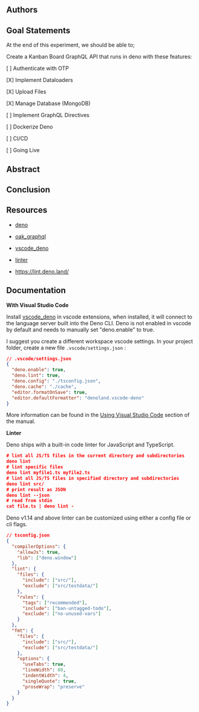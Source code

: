 ## Authors

## Goal Statements

At the end of this experiment, we should be able to;

Create a Kanban Board GraphQL API that runs in deno with these features:

[ ] Authenticate with OTP

[X] Implement Dataloaders

[X] Upload Files

[X] Manage Database (MongoDB)

[ ] Implement GraphQL Directives

[ ] Dockerize Deno

[ ] CI/CD

[ ] Going Live
 
## Abstract

## Conclusion

## Resources

- [deno](https://deno.land)

- [oak_graphql](https://deno.land/x/oak_graphql@0.6.2)

- [vscode_deno](https://deno.land/manual@v1.16.4/vscode_deno)

- [linter](https://deno.land/manual@v1.16.4/tools/linter)

- https://lint.deno.land/

## Documentation

**With Visual Studio Code**

Install
[vscode_deno](https://marketplace.visualstudio.com/items?itemName=denoland.vscode-deno)
in vscode extensions, when installed, it will connect to the language server
built into the Deno CLI. Deno is not enabled in vscode by default and needs to
manually set "deno.enable" to true.

I suggest you create a different workspace vscode settings. In your project
folder, create a new file `.vscode/settings.json` :

```json
// .vscode/settings.json
{
  "deno.enable": true,
  "deno.lint": true,
  "deno.config": "./tsconfig.json",
  "deno.cache": "./cache",
  "editor.formatOnSave": true,
  "editor.defaultFormatter": "denoland.vscode-deno"
}
```

More information can be found in
the [Using Visual Studio Code](https://deno.land/manual@v1.16.4/vscode_deno) section
of the manual.

**Linter**

Deno ships with a built-in code linter for JavaScript and TypeScript.

```json
# lint all JS/TS files in the current directory and subdirectories
deno lint
# lint specific files
deno lint myfile1.ts myfile2.ts
# lint all JS/TS files in specified directory and subdirectories
deno lint src/
# print result as JSON
deno lint --json
# read from stdin
cat file.ts | deno lint -
```

Deno v1.14 and above linter can be customized using either a config file or cli
flags.

```json
// tsconfig.json
{
  "compilerOptions": {
    "allowJs": true,
    "lib": ["deno.window"]
  },
  "lint": {
    "files": {
      "include": ["src/"],
      "exclude": ["src/testdata/"]
    },
    "rules": {
      "tags": ["recommended"],
      "include": ["ban-untagged-todo"],
      "exclude": ["no-unused-vars"]
    }
  },
  "fmt": {
    "files": {
      "include": ["src/"],
      "exclude": ["src/testdata/"]
    },
    "options": {
      "useTabs": true,
      "lineWidth": 80,
      "indentWidth": 4,
      "singleQuote": true,
      "proseWrap": "preserve"
    }
  }
}
```
